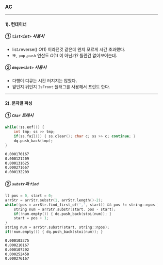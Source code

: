 ### AC

----

#### 1). 컨테이너 
##### ① `list<int>` 사용시
* list.reverse() $O(1)$ 이라던것 같은데 왠지 모르게 시간 초과했다.
* 또, `pop,push` 연산도 $O(1)$ 이 아닌가? 틀린건 없어보이는데. 

##### ② `deque<int>` 사용시
* 다행이 디큐는 시간 터지지는 않았다.
* 앞인지 뒤인지 `IsFront` 플래그를 사용해서 프린트 한다.

----

#### 2). 문자열 파싱

##### ① `Char` 트래시
```cpp
while(!ss.eof()) {
    int tmp; ss >> tmp;
    if(ss.fail()) { ss.clear(); char c; ss >> c; continue; }
    dq.push_back(tmp);
}
```
```bash
0.000170167
0.000121209
0.000131625
0.000271667
0.000132209
```

##### ② `substr`과 `find`
```cpp
ll pos = 0, start = 0;
arrStr = arrStr.substr(1, arrStr.length()-2);
while((pos = arrStr.find_first_of(',', start)) && pos != string::npos ) {
    string num = arrStr.substr(start, pos - start);
    if(!num.empty()) { dq.push_back(stoi(num)); }
    start = pos + 1;
}
string num = arrStr.substr(start, string::npos);
if(!num.empty()) { dq.push_back(stoi(num)); }
```
```bash
0.000103375
0.000210167
0.000107292
0.000252458
0.000276167
```
